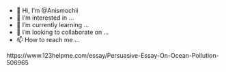 - 👋 Hi, I’m @Anismochii
- 👀 I’m interested in ...
- 🌱 I’m currently learning ...
- 💞️ I’m looking to collaborate on ...
- 📫 How to reach me ...

<!---
Anismochii/Anismochii is a ✨ special ✨ repository because its `README.md` (this file) appears on your GitHub profile.
You can click the Preview link to take a look at your changes.
--->https://www.123helpme.com/essay/Persuasive-Essay-On-Ocean-Pollution-506965
